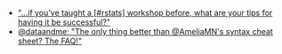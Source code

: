 - ["...if you’ve taught a [#rstats] workshop before, what are your tips for having it be successful?"](https://twitter.com/LWhiteScience/status/1115926364001947648?s=19)
- [@dataandme: "The only thing better than @AmeliaMN's syntax cheat sheet? The FAQ!"](https://twitter.com/dataandme/status/966761080679817216?s=19)
